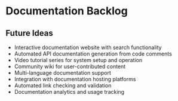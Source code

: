 # Documentation Backlog

## Future Ideas
- Interactive documentation website with search functionality
- Automated API documentation generation from code comments
- Video tutorial series for system setup and operation
- Community wiki for user-contributed content
- Multi-language documentation support
- Integration with documentation hosting platforms
- Automated link checking and validation
- Documentation analytics and usage tracking